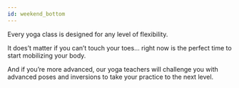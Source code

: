 ```yaml
---
id: weekend_bottom
---
```


Every yoga class is designed for any level of flexibility.

It does’t matter if you can’t touch your toes… right now is the perfect time to start mobilizing your body.

And if you’re more advanced, our yoga teachers will challenge you with advanced poses and inversions to take your practice to the next level.
